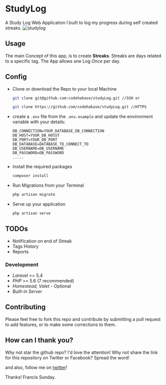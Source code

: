 # StudyLog
A Study Log Web Application I built to log my progress during self created streaks.
![studylog](https://user-images.githubusercontent.com/9336187/27025236-b28db472-4f51-11e7-825b-3d8fa2440af4.png)

## Usage
The main Concept of this app, is to create **Streaks**. Streaks are days related to a specific tag. The App allows one Log *Once* per day.

## Config
* Clone or download the Repo to your local Machine
    ```bash
    git clone git@github.com:codehakase/studyLog.git //SSH or
    
    git clone https://github.com/codehakase/studyLog.git //HTTPS

* create a `.env` file from the `.env.example` and update the environment variable with your details:
    ```env
    DB_CONNECTION=YOUR_DATABASE_DB_CONNECTION
    DB_HOST=YOUR_DB_HOSST
    DB_PORT=YOUR_DB_PORT
    DB_DATABASE=DATABASE_TO_CONNECT_TO
    DB_USERNAME=DB_USERNAME
    DB_PASSWORD=DB_PASSWORD
    .....
    
    ```
* Install the required packages
  ```bash
  composer install
  ```
  
* Run Migrations from your Terminal
    ```bash
    php artisan migrate
    ```
* Serve up your application
   ```bash
   php artisan serve
   ```



## TODOs
* Notification on end of Streak
* Tags History
* Reports

### Development
* *Laravel* >= 5.4
* *PHP* >= 5.6 (7 recommended)
* *Homestead, Valet* - Optional
* *Built-in Server*


## Contributing 
Please feel free to fork this repo and contribute by submitting a pull request to add features, or to make some corrections to them.


## How can I thank you?
Why not star the github repo? I'd love the attention! Why not share the link for this repository on Twitter or Facebook? Spread the word!

and also, follow me on [twitter](http://twitter.com/codehakase)!

Thanks! Francis Sunday.
